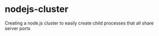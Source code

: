 # nodejs-cluster
Creating a node.js cluster to easily create child processes that all share server ports
